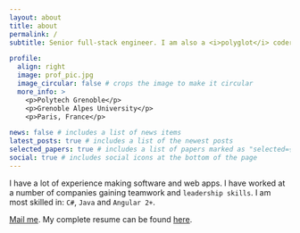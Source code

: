 ```yaml
---
layout: about
title: about
permalink: /
subtitle: Senior full-stack engineer. I am also a <i>polyglot</i> coder.

profile:
  align: right
  image: prof_pic.jpg
  image_circular: false # crops the image to make it circular
  more_info: >
    <p>Polytech Grenoble</p>
    <p>Grenoble Alpes University</p>
    <p>Paris, France</p>

news: false # includes a list of news items
latest_posts: true # includes a list of the newest posts
selected_papers: true # includes a list of papers marked as "selected={true}"
social: true # includes social icons at the bottom of the page
---
```


I have a lot of experience making software and web apps. I have worked at a number of companies gaining teamwork and `leadership skills`.
I am most skilled in: `C#`, `Java` and `Angular 2+`.

[Mail me](mailto:olivier.page@gmx.com).
My complete resume can be found [here](https://opage.hd.free.fr/resume).

<!-- Write your biography here. Tell the world about yourself. Link to your favorite [subreddit](http://reddit.com). You can put a picture in, too. The code is already in, just name your picture `prof_pic.jpg` and put it in the `img/` folder.

Put your address / P.O. box / other info right below your picture. You can also disable any of these elements by editing `profile` property of the YAML header of your `_pages/about.md`. Edit `_bibliography/papers.bib` and Jekyll will render your [publications page](/al-folio/publications/) automatically.

Link to your social media connections, too. This theme is set up to use [Font Awesome icons](https://fontawesome.com/) and [Academicons](https://jpswalsh.github.io/academicons/), like the ones below. Add your Facebook, Twitter, LinkedIn, Google Scholar, or just disable all of them. -->
